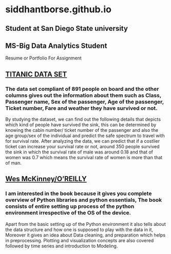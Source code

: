# siddhantborse.github.io
## Student at San Diego State university 
## MS-Big Data Analytics Student
Resume or Portfolio For Assignment


## [TITANIC DATA SET](https://github.com/awesomedata/awesome-public-datasets)
### The data set compliant of 891 people on board and the other columns gives out the information about them such as Class, Passenger name, Sex of the passenger, Age of the passenger, Ticket number, Fare and weather they have survived or not.
By studying the dataset, we can find out the following details that depicts which kind of people have survived the sink, this can be determined by knowing the cabin number/ ticket number of the passenger and also the age group/sex of the individual and predict the safe spectrum to travel with for survival rate. After analyzing the data, we can predict that if a costlier ticket can increase your survival rate or not, around 350 people survived the sink in which the survival rate of male was around 0.18 and that of women was 0.7 which means the survival rate of women is more than that of man.


## [Wes McKinney/O’REILLY ](https://wesmckinney.com/book/)
### I am interested in the book because it gives you complete overview of Python libraries and python essentials, The book consists of entire setting up process of the python environment irrespective of the OS of the device.
Apart from the basic setting up of the Python environment it also tells about the data structure and how one is supposed to play with the data in it, Moreover it gives an idea about Data cleaning, and preparation which helps in preprocessing. Plotting and visualization concepts are also covered followed by time series and introduction to Modeling.	



